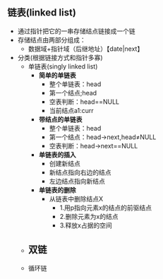 ## 链表(linked list)
- 通过指针把它的一串存储结点链接成一个链
- 存储结点由两部分组成：
  - 数据域+指针域（后继地址）【date|next】
- 分类(根据链接方式和指针多寡)
  - 单链表(singly linked list)
    - **简单的单链表**
      - 整个单链表：head
      - 第一个结点;head
      - 空表判断：head==NULL
      - 当前结点a1:curr
    - **带结点的单链表**
      - 整个单链表：head
      - 第一个结点：head->next,head≠NULL
      - 空表判断：head->next==NULL
    - **单链表的插入**
      - 创建新结点
      - 新结点指向右边的结点
      - 左边结点指向新结点
    - **单链表的删除**
      - 从链表中删除结点X
        - 1.用p指向元素x的结点的前驱结点
        - 2.删除元素为x的结点
        - 3.释放x占据的空间
  - 双链
    - 
  - 循环链
  